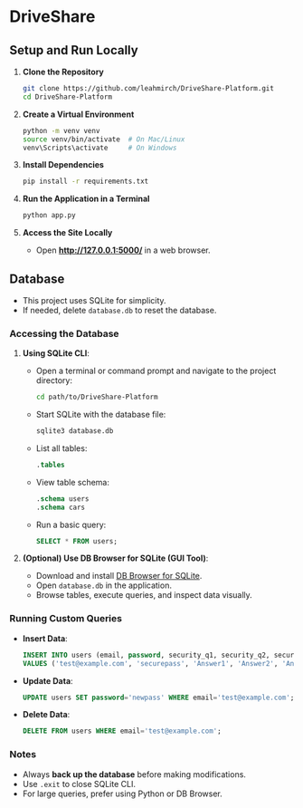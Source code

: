 # DriveShare

## **Setup and Run Locally**
1. **Clone the Repository**
   ```sh
   git clone https://github.com/leahmirch/DriveShare-Platform.git
   cd DriveShare-Platform
   ```

2. **Create a Virtual Environment**
   ```sh
   python -m venv venv
   source venv/bin/activate  # On Mac/Linux
   venv\Scripts\activate     # On Windows
   ```

3. **Install Dependencies**
   ```sh
   pip install -r requirements.txt
   ```

4. **Run the Application in a Terminal**
   ```sh
   python app.py
   ```

5. **Access the Site Locally**
   - Open **http://127.0.0.1:5000/** in a web browser.

## **Database**
- This project uses SQLite for simplicity.
- If needed, delete `database.db` to reset the database.

### Accessing the Database
1. **Using SQLite CLI**:
   - Open a terminal or command prompt and navigate to the project directory:
     ```sh
     cd path/to/DriveShare-Platform
     ```
   - Start SQLite with the database file:
     ```sh
     sqlite3 database.db
     ```
   - List all tables:
     ```sql
     .tables
     ```
   - View table schema:
     ```sql
     .schema users
     .schema cars
     ```
   - Run a basic query:
     ```sql
     SELECT * FROM users;
     ```

3. **(Optional) Use DB Browser for SQLite (GUI Tool)**:
   - Download and install [DB Browser for SQLite](https://sqlitebrowser.org/).
   - Open `database.db` in the application.
   - Browse tables, execute queries, and inspect data visually.

### Running Custom Queries
- **Insert Data**:
  ```sql
  INSERT INTO users (email, password, security_q1, security_q2, security_q3) 
  VALUES ('test@example.com', 'securepass', 'Answer1', 'Answer2', 'Answer3');
  ```
- **Update Data**:
  ```sql
  UPDATE users SET password='newpass' WHERE email='test@example.com';
  ```
- **Delete Data**:
  ```sql
  DELETE FROM users WHERE email='test@example.com';
  ```

### Notes
- Always **back up the database** before making modifications.
- Use `.exit` to close SQLite CLI.
- For large queries, prefer using Python or DB Browser.
